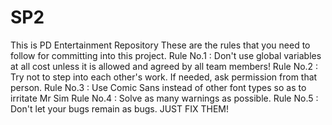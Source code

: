 # SP2
This is PD Entertainment Repository
These are the rules that you need to follow for committing into this project.
Rule No.1 : Don't use global variables at all cost unless it is allowed and agreed by all team members!
Rule No.2 : Try not to step into each other's work. If needed, ask permission from that person.
Rule No.3 : Use Comic Sans instead of other font types so as to irritate Mr Sim
Rule No.4 : Solve as many warnings as possible.
Rule No.5 : Don't let your bugs remain as bugs. JUST FIX THEM!
